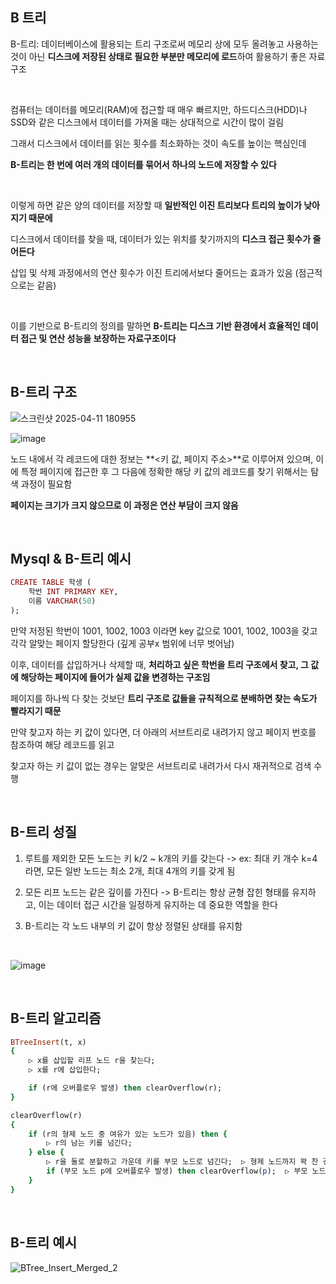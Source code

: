 ## B 트리 

B-트리: 데이터베이스에 활용되는 트리 구조로써 메모리 상에 모두 올려놓고 사용하는 것이 아닌 **디스크에 저장된 상태로 필요한 부분만 메모리에 로드**하여 활용하기 좋은 자료구조

<br/>

컴퓨터는 데이터를 메모리(RAM)에 접근할 때 매우 빠르지만, 하드디스크(HDD)나 SSD와 같은 디스크에서 데이터를 가져올 때는 상대적으로 시간이 많이 걸림

그래서 디스크에서 데이터를 읽는 횟수를 최소화하는 것이 속도를 높이는 핵심인데 

**B-트리는 한 번에 여러 개의 데이터를 묶어서 하나의 노드에 저장할 수 있다**

<br>

이렇게 하면 같은 양의 데이터를 저장할 때 **일반적인 이진 트리보다 트리의 높이가 낮아지기 때문에**

디스크에서 데이터를 찾을 때, 데이터가 있는 위치를 찾기까지의 **디스크 접근 횟수가 줄어든다**

삽입 및 삭제 과정에서의 연산 횟수가 이진 트리에서보다 줄어드는 효과가 있음 (점근적으로는 같음)

<br/>

이를 기반으로 B-트리의 정의를 말하면 **B-트리는 디스크 기반 환경에서 효율적인 데이터 접근 및 연산 성능을 보장하는 자료구조이다**

<br/>

## B-트리 구조 

![스크린샷 2025-04-11 180955](https://github.com/user-attachments/assets/b1742b77-907c-4d32-afaf-02e7a6ad52f5)

![image](https://github.com/user-attachments/assets/8417546c-d4d3-4e38-a2d4-76457f397647)

노드 내에서 각 레코드에 대한 정보는 **<키 값, 페이지 주소>**로 이루어져 있으며, 이에 특정 페이지에 접근한 후 그 다음에 정확한 해당 키 값의 레코드를 찾기 위해서는 탐색 과정이 필요함

**페이지는 크기가 크지 않으므로 이 과정은 연산 부담이 크지 않음**

<br/>

## Mysql & B-트리 예시

```ruby
CREATE TABLE 학생 (
    학번 INT PRIMARY KEY,
    이름 VARCHAR(50)
);
```

만약 저정된 학번이 1001, 1002, 1003 이라면 key 값으로 1001, 1002, 1003을 갖고 각각 알맞는 페이지 할당한다 (깊게 공부x 범위에 너무 벗어남)

이후, 데이터를 삽입하거나 삭제할 때, **처리하고 싶은 학번을 트리 구조에서 찾고, 그 값에 해당하는 페이지에 들어가 실제 값을 변경하는 구조임**

페이지를 하나씩 다 찾는 것보단 **트리 구조로 값들을 규칙적으로 분배하면 찾는 속도가 빨라지기 때문**

만약 찾고자 하는 키 값이 있다면, 더 아래의 서브트리로 내려가지 않고 페이지 번호를 참조하여 해당 레코드를 읽고

찾고자 하는 키 값이 없는 경우는 알맞은 서브트리로 내려가서 다시 재귀적으로 검색 수행

<br/>

## B-트리 성질

1. 루트를 제외한 모든 노드는 키 k/2 ~ k개의 키를 갖는다 -> ex: 최대 키 개수 k=4라면, 모든 일반 노드는 최소 2개, 최대 4개의 키를 갖게 됨

2. 모든 리프 노드는 같은 깊이를 가진다 -> B-트리는 항상 균형 잡힌 형태를 유지하고, 이는 데이터 접근 시간을 일정하게 유지하는 데 중요한 역할을 한다

3. B-트리는 각 노드 내부의 키 값이 항상 정렬된 상태를 유지함

<br/>

![image](https://github.com/user-attachments/assets/bc210641-8648-4031-bdeb-3b98f8b02780)

<br/>

## B-트리 알고리즘 

```ruby
BTreeInsert(t, x)
{
    ▷ x를 삽입할 리프 노드 r을 찾는다;
    ▷ x를 r에 삽입한다;

    if (r에 오버플로우 발생) then clearOverflow(r);
}

clearOverflow(r)
{
    if (r의 형제 노드 중 여유가 있는 노드가 있음) then {
        ▷ r의 남는 키를 넘긴다;
    } else {
        ▷ r을 둘로 분할하고 가운데 키를 부모 노드로 넘긴다;  ▷ 형제 노드까지 꽉 찬 경우
        if (부모 노드 p에 오버플로우 발생) then clearOverflow(p);  ▷ 부모 노드까지 꽉 찬 경우 -> 재귀적으로 처리 
    }
}
```

<br/>

## B-트리 예시 

![BTree_Insert_Merged_2](https://github.com/user-attachments/assets/03f8ac7d-b1e8-4b14-ac65-cc7f5af55d17)












































































